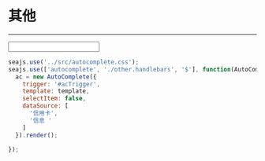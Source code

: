 # 其他

---

<form action="">
  <input id="acTrigger" type="text" value="" />
</form>

````javascript
seajs.use('../src/autocomplete.css');
seajs.use(['autocomplete', './other.handlebars', '$'], function(AutoComplete, template, $) {
  ac = new AutoComplete({
    trigger: '#acTrigger',
    template: template,
    selectItem: false,
    dataSource: [
      '信用卡',
      '信息 '
    ]
  }).render();

});
````